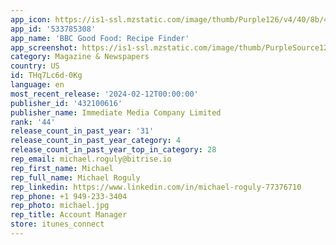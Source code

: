 ```yaml
---
app_icon: https://is1-ssl.mzstatic.com/image/thumb/Purple126/v4/40/8b/47/408b47e3-eabf-dad2-afc8-d0132131b52a/AppIcon-0-0-1x_U007emarketing-0-10-0-85-220.png/1024x1024bb.png
app_id: '533785308'
app_name: 'BBC Good Food: Recipe Finder'
app_screenshot: https://is1-ssl.mzstatic.com/image/thumb/PurpleSource126/v4/e0/41/6d/e0416dd9-cef2-4a0c-5b0e-38bd5fac9138/a5facfc0-b742-4e71-a103-b3b9fbf0f132_AppStore_6_5_01.jpg/1242x2688bb.png
category: Magazine & Newspapers
country: US
id: THq7Lc6d-0Kg
language: en
most_recent_release: '2024-02-12T00:00:00'
publisher_id: '432100616'
publisher_name: Immediate Media Company Limited
rank: '44'
release_count_in_past_year: '31'
release_count_in_past_year_category: 4
release_count_in_past_year_top_in_category: 28
rep_email: michael.roguly@bitrise.io
rep_first_name: Michael
rep_full_name: Michael Roguly
rep_linkedin: https://www.linkedin.com/in/michael-roguly-77376710
rep_phone: +1 949-233-3404
rep_photo: michael.jpg
rep_title: Account Manager
store: itunes_connect
---
```

